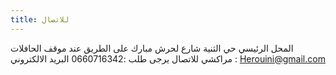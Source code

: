 ```yaml
---
title: للاتصال
---
```

المحل الرئيسي
حي الثنية 
شارع لحرش مبارك 
على الطريق عند موقف الحافلات مراكشي 
للاتصال يرجى طلب :0660716342
البريد الالكتروني : Herouini@gmail.com